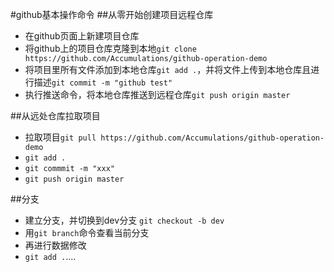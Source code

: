#github基本操作命令
##从零开始创建项目远程仓库
- 在github页面上新建项目仓库
- 将github上的项目仓库克隆到本地`git clone https://github.com/Accumulations/github-operation-demo
`
- 将项目里所有文件添加到本地仓库`git add .`，并将文件上传到本地仓库且进行描述`git commit -m "github test"`
- 执行推送命令，将本地仓库推送到远程仓库`git push origin master`


##从远处仓库拉取项目
- 拉取项目`git pull https://github.com/Accumulations/github-operation-demo`
- `git add .`
- `git commmit -m "xxx"`
- `git push origin master`

##分支
- 建立分支，并切换到dev分支 `git checkout -b dev`
- 用`git branch`命令查看当前分支
- 再进行数据修改
- `git add .`....